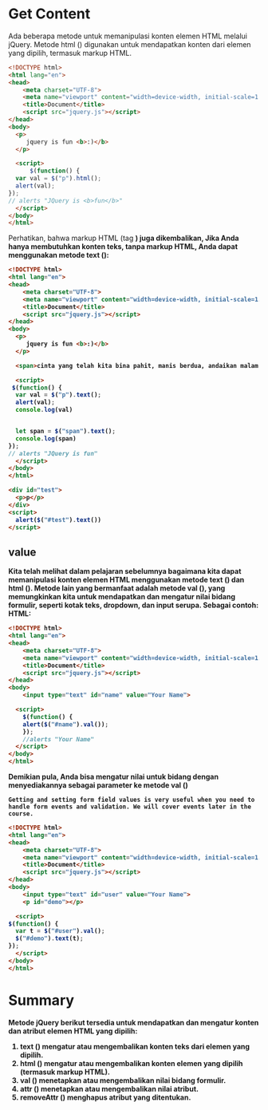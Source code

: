 # Get Content

Ada beberapa metode untuk memanipulasi konten elemen HTML melalui jQuery.
Metode html () digunakan untuk mendapatkan konten dari elemen yang dipilih, termasuk markup HTML.

```html
<!DOCTYPE html>
<html lang="en">
<head>
    <meta charset="UTF-8">
    <meta name="viewport" content="width=device-width, initial-scale=1.0">
    <title>Document</title>
    <script src="jquery.js"></script>
</head>
<body>
  <p>
     jquery is fun <b>:)</b>
  </p>

  <script>
      $(function() {
  var val = $("p").html();
  alert(val);
});
// alerts "JQuery is <b>fun</b>"
  </script>
</body>
</html>
```
Perhatikan, bahwa markup HTML (tag <b>) juga dikembalikan,
Jika Anda hanya membutuhkan konten teks, tanpa markup HTML, Anda dapat menggunakan metode text ():

```html
<!DOCTYPE html>
<html lang="en">
<head>
    <meta charset="UTF-8">
    <meta name="viewport" content="width=device-width, initial-scale=1.0">
    <title>Document</title>
    <script src="jquery.js"></script>
</head>
<body>
  <p>
     jquery is fun <b>:)</b>
  </p>

  <span>cinta yang telah kita bina pahit, manis berdua, andaikan malam yang sepi dapat berbicara </span>

  <script>
 $(function() {
  var val = $("p").text();
  alert(val);
  console.log(val)


  let span = $("span").text();
  console.log(span)
});
// alerts "JQuery is fun"
  </script>
</body>
</html>
```

```html
<div id="test">
  <p>p</p>
</div>
<script>
  alert($("#test").text())
</script>
```


## value


Kita telah melihat dalam pelajaran sebelumnya bagaimana kita dapat memanipulasi konten elemen HTML menggunakan metode text () dan html ().
Metode lain yang bermanfaat adalah metode val (), yang memungkinkan kita untuk mendapatkan dan mengatur nilai bidang formulir, seperti kotak teks, dropdown, dan input serupa.
Sebagai contoh:
HTML:

```html
<!DOCTYPE html>
<html lang="en">
<head>
    <meta charset="UTF-8">
    <meta name="viewport" content="width=device-width, initial-scale=1.0">
    <title>Document</title>
    <script src="jquery.js"></script>
</head>
<body>
    <input type="text" id="name" value="Your Name">

  <script>
    $(function() {
    alert($("#name").val());
    });
    //alerts "Your Name"
  </script>
</body>
</html>
```


Demikian pula, Anda bisa mengatur nilai untuk bidang dengan menyediakannya sebagai parameter ke metode val ()

```
Getting and setting form field values is very useful when you need to handle form events and validation. We will cover events later in the course.
```

```html
<!DOCTYPE html>
<html lang="en">
<head>
    <meta charset="UTF-8">
    <meta name="viewport" content="width=device-width, initial-scale=1.0">
    <title>Document</title>
    <script src="jquery.js"></script>
</head>
<body>
    <input type="text" id="user" value="Your Name">
    <p id="demo"></p>

  <script>
$(function() {
  var t = $("#user").val();
  $("#demo").text(t);
});
  </script>
</body>
</html>
```

# Summary

Metode jQuery berikut tersedia untuk mendapatkan dan mengatur konten dan atribut elemen HTML yang dipilih:
1. text () mengatur atau mengembalikan konten teks dari elemen yang dipilih.
1. html () mengatur atau mengembalikan konten elemen yang dipilih (termasuk markup HTML).
1. val () menetapkan atau mengembalikan nilai bidang formulir.
1. attr () menetapkan atau mengembalikan nilai atribut.
1. removeAttr () menghapus atribut yang ditentukan.
